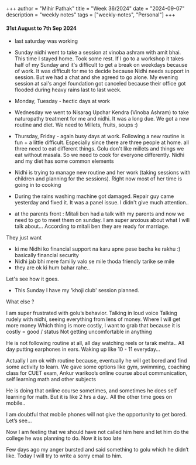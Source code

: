 +++
author = "Mihir Pathak"
title = "Week 36/2024"
date = "2024-09-07"
description = "weekly notes"
tags = ["weekly-notes", "Personal"]
+++

#### 31st August to 7th Sep 2024

- last saturday was working
- Sunday nidhi went to take a session at vinoba ashram with amit bhai. This time I stayed home. Took some rest.
If I go to a workshop it takes half of my Sunday and it's difficult to get a break on weekdays because of work.
It was difficult for me to decide because Nidhi needs support in session. But we had a chat and she agreed to go alone.
My evening session at sai's angel foundation got canceled because their office got flooded during heavy rains last to last week.

- Monday, Tuesday - hectic days at work
- Wednesday we went to Nisarag Upchar Kendra (Vinoba Ashram) to take naturopathy treatment for me and nidhi. It was a long due.
We got a new routine and diet. We need to Millets, fruits, soups :)

- Thursday, Friday - again busy days at work. Following a new routine is fun + a little difficult. Especially since there are three people at home.
all three need to eat different things. Golu don't like millets and things we eat without masala. So we need to cook for everyone differently.
Nidhi and my diet has some common elements

- Nidhi is trying to manage new routine and her work (taking sessions with children and planning for the sessions). Right now most of her time is going in to cooking

- During the rains washing machine got damaged. Repair guy came yesterday and fixed it. It was a panel issue. I didn't give much attention..
- at the parents front : Mitali ben had a talk with my parents and now we need to go to meet them on sunday. I am super anxious about what I will talk about...
According to mitali ben they are ready for marriage.

They just want
- ki me Nidhi ko financial support na karu apne pese bacha ke rakhu :) basically financial security
- Nidhi jab bhi mere familiy valo se mile thoda friendly tarike se mile
- they are ok ki hum bahar rahe..

Let's see how it goes.

- This Sunday I have my 'khoji club' session planned.

What else ?

I am super frustrated with golu’s behavior. Talking in loud voice
Talking rudely with nidhi, seeing everything from lens of money.
Where I will get more money 
Which thing is more costly, I want to grab that because it is costly = good / status
Not getting uncomfortable in anything 

He is not following routine at all, all day watching reels or tarak mehta.. All day putting earphones in ears. Waking up like 10 - 11 everyday…

Actually I am ok with routine because, eventually he will get bored and find some activity to learn.
We gave some options like gym, swimming, coaching class for CUET exam, Ankur warikoo’s online course about communication, self learning math and other subjects

He is doing that online course sometimes, and sometimes he does self learning for math. 
But it is like 2 hrs a day.. All the other time goes on mobile.. 

I am doubtful that mobile phones will not give the opportunity to get bored. 
Let’s see…

Now I am feeling that we should have not called him here and let him do the college he was planning to do. Now it is too late

Few days ago my anger bursted and said something to golu which he didn’t like.
Today I will try to write a sorry email to him.
